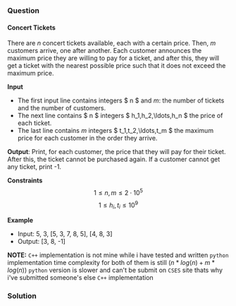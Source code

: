 ### Question
#### Concert Tickets
There are $n$ concert tickets available, each with a certain price. Then, $m$ customers arrive, one after another.
Each customer announces the maximum price they are willing to pay for a ticket, and after this, they will get a ticket with the nearest possible price such that it does not exceed the maximum price.

**Input**
- The first input line contains integers $ n $ and $m$: the number of tickets and the number of customers.
- The next line contains $ n $ integers $ h_1,h_2,\ldots,h_n $ the price of each ticket.
- The last line contains $m$ integers $ t_1,t_2,\ldots,t_m $ the maximum price for each customer in the order they arrive.

**Output**: Print, for each customer, the price that they will pay for their ticket. After this, the ticket cannot be purchased again.
If a customer cannot get any ticket, print -1.

**Constraints**
$$ 1 \le n, m \le 2 \cdot 10^5 $$
$$ 1 \le h_i, t_i \le 10^9 $$

**Example**
- Input: 5, 3, [5, 3, 7, 8, 5], [4, 8, 3]
- Output: [3, 8, -1]

**NOTE:** `C++` implementation is not mine while i have tested and written `python` implementation time complexity for both of them is still $(n*log(n)+m*log(n))$ `python` version is slower and can't be submit on `CSES` site thats why i've submitted someone's else `C++` implementation

### Solution
